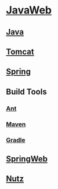 <link rel="stylesheet" href="https://zhmhbest.gitee.io/hellomathematics/style/index.css">
<script src="https://zhmhbest.gitee.io/hellomathematics/style/index.js"></script>

# [JavaWeb](https://github.com/zhmhbest/HelloSpring)

## [Java](java/index.html)

## [Tomcat](tomcat/index.html)

## [Spring](spring/index.html)

## Build Tools

### [Ant](ant/index.html)

### [Maven](maven/index.html)

### [Gradle](gradle/index.html)

## [SpringWeb](spring_web/index.html)

## [Nutz](https://github.com/zhmhbest/Nutzbook)
